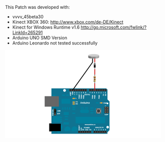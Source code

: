 This Patch was developed with:
* vvvv_45beta30
* Kinect XBOX 360: http://www.xbox.com/de-DE/Kinect
* Kinect for Windows Runtime v1.6 http://go.microsoft.com/fwlink/?LinkId=265291
* Arduino UNO SMD Version
* Arduino Leonardo not tested successfully

![imagename](div/VibrationMotor.png)
